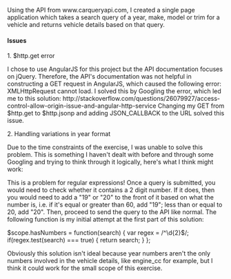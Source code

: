 <p>Using the API from www.carqueryapi.com, I created a single page application which takes a search query of a year, make, model or trim for a vehicle and returns vehicle details based on that query.</p>
<h4>Issues</h4>
<p>1. $http.get error</p> <p>I chose to use AngularJS for this project but the API documentation focuses on jQuery. Therefore, the API's documentation was not helpful in constructing a GET request in AngularJS, which caused the following error: XMLHttpRequest cannot load.
I solved this by Googling the error, which led me to this solution: http://stackoverflow.com/questions/26079927/access-control-allow-origin-issue-and-angular-http-service
Changing my GET from $http.get to $http.jsonp and adding JSON_CALLBACK to the URL solved this issue.</p>
<p>2. Handling variations in year format</p>
<p>Due to the time constraints of the exercise, I was unable to solve this problem. This is something I haven't dealt with before and through some Googling and trying to think through it logically, here's what I think might work:</p>
<p>This is a problem for regular expressions! Once a query is submitted, you would need to check whether it contains a 2 digit number. If it does, then you would need to add a "19" or "20" to the front of it based on what the number is, i.e. if it's equal or greater than 60, add "19"; less than or equal to 20, add  "20". Then, proceed to send the query to the API like normal. The following function is my initial attempt at the first part of this solution:</p>
<p>
    $scope.hasNumbers = function(search) {
       var regex = /^\d{2}$/;
       if(regex.test(search) === true) {
           return search;
          }
        };
      </p>  
  <p>Obviously this solution isn't ideal because year numbers aren't the only numbers involved in the vehicle details, like engine_cc for example, but I think it could work for the small scope of this exercise.</p>
